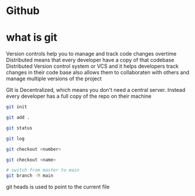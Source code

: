 # Github

# what is git

Version controls help you to manage and track code changes overtime
Distributed means that every developer have a copy of that codebase
Distributed Version control system or VCS and it helps developers track changes in their code base also allows them to collaboraten with others and manage multiple versions of the project

GIt is Decentralized, which means you don't need a central server. Instead every developer has a full copy of the repo on their machine

<!-- Tracking files & making commits -->

```sh
git init

git add .

git status

git log

git checkout <number>

git checkout <name>

# switch from master to main
git branch -M main
```

<!-- HEAD -->

git heads is used to point to the current file
